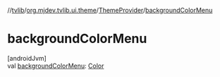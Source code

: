 //[tvlib](../../../index.md)/[org.mjdev.tvlib.ui.theme](../index.md)/[ThemeProvider](index.md)/[backgroundColorMenu](background-color-menu.md)

# backgroundColorMenu

[androidJvm]\
val [backgroundColorMenu](background-color-menu.md): [Color](https://developer.android.com/reference/kotlin/androidx/compose/ui/graphics/Color.html)
